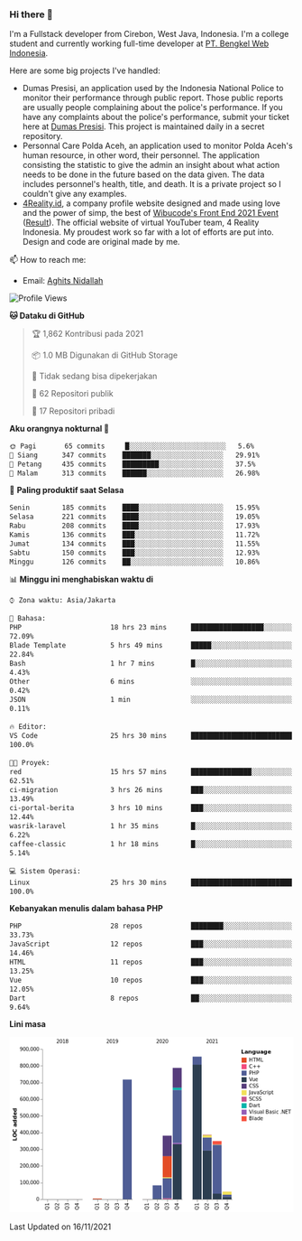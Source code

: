 ### Hi there 👋
I'm a Fullstack developer from Cirebon, West Java, Indonesia. I'm a college student and currently working full-time developer at [PT. Bengkel Web Indonesia](https://github.com/PT-Bengkel-Web-Indonesia).

Here are some big projects I've handled:
- Dumas Presisi, an application used by the Indonesia National Police to monitor their performance through public report. Those public reports are usually people complaining about the police's performance. If you have any complaints about the police's performance, submit your ticket here at [Dumas Presisi](https://dumaspresisi.polri.go.id/dumaspro). This project is maintained daily in a secret repository.
- Personnal Care Polda Aceh, an application used to monitor Polda Aceh's human resource, in other word, their personnel. The application consisting the statistic to give the admin an insight about what action needs to be done in the future based on the data given. The data includes personnel's health, title, and death. It is a private project so I couldn't give any examples.
- [4Reality.id](https://4reality.id), a company profile website designed and made using love and the power of simp, the best of [Wibucode's Front End 2021 Event](https://github.com/wibucode02/submision-event-frontend-2021) ([Result](https://github.com/wibucode02/top-5-pemenang-event-front-end-wibucode-2021)). The official website of virtual YouTuber team, 4 Reality Indonesia. My proudest work so far with a lot of efforts are put into. Design and code are original made by me.

📫 How to reach me:
- Email: [Aghits Nidallah](mailto:yourlovelydev@gmail.com)

<!--START_SECTION:waka-->
![Profile Views](http://img.shields.io/badge/Profil%20dilihat-1-blue)

**🐱 Dataku di GitHub** 

> 🏆 1,862 Kontribusi pada 2021
 > 
> 📦 1.0 MB Digunakan di GitHub Storage 
 > 
> 🚫 Tidak sedang bisa dipekerjakan
 > 
> 📜 62 Repositori publik 
 > 
> 🔑 17 Repositori pribadi  
 > 
**Aku orangnya nokturnal 🦉** 

```text
🌞 Pagi       65 commits     █░░░░░░░░░░░░░░░░░░░░░░░░   5.6% 
🌆 Siang      347 commits    ███████░░░░░░░░░░░░░░░░░░   29.91% 
🌃 Petang     435 commits    █████████░░░░░░░░░░░░░░░░   37.5% 
🌙 Malam      313 commits    ██████░░░░░░░░░░░░░░░░░░░   26.98%

```
📅 **Paling produktif saat Selasa** 

```text
Senin        185 commits    ████░░░░░░░░░░░░░░░░░░░░░   15.95% 
Selasa       221 commits    ████░░░░░░░░░░░░░░░░░░░░░   19.05% 
Rabu         208 commits    ████░░░░░░░░░░░░░░░░░░░░░   17.93% 
Kamis        136 commits    ███░░░░░░░░░░░░░░░░░░░░░░   11.72% 
Jumat        134 commits    ███░░░░░░░░░░░░░░░░░░░░░░   11.55% 
Sabtu        150 commits    ███░░░░░░░░░░░░░░░░░░░░░░   12.93% 
Minggu       126 commits    ██░░░░░░░░░░░░░░░░░░░░░░░   10.86%

```


📊 **Minggu ini menghabiskan waktu di** 

```text
⌚︎ Zona waktu: Asia/Jakarta

💬 Bahasa: 
PHP                      18 hrs 23 mins      ██████████████████░░░░░░░   72.09% 
Blade Template           5 hrs 49 mins       █████░░░░░░░░░░░░░░░░░░░░   22.84% 
Bash                     1 hr 7 mins         █░░░░░░░░░░░░░░░░░░░░░░░░   4.43% 
Other                    6 mins              ░░░░░░░░░░░░░░░░░░░░░░░░░   0.42% 
JSON                     1 min               ░░░░░░░░░░░░░░░░░░░░░░░░░   0.11%

🔥 Editor: 
VS Code                  25 hrs 30 mins      █████████████████████████   100.0%

🐱‍💻 Proyek: 
red                      15 hrs 57 mins      ███████████████░░░░░░░░░░   62.51% 
ci-migration             3 hrs 26 mins       ███░░░░░░░░░░░░░░░░░░░░░░   13.49% 
ci-portal-berita         3 hrs 10 mins       ███░░░░░░░░░░░░░░░░░░░░░░   12.44% 
wasrik-laravel           1 hr 35 mins        █░░░░░░░░░░░░░░░░░░░░░░░░   6.22% 
caffee-classic           1 hr 18 mins        █░░░░░░░░░░░░░░░░░░░░░░░░   5.14%

💻 Sistem Operasi: 
Linux                    25 hrs 30 mins      █████████████████████████   100.0%

```

**Kebanyakan menulis dalam bahasa PHP** 

```text
PHP                      28 repos            ████████░░░░░░░░░░░░░░░░░   33.73% 
JavaScript               12 repos            ███░░░░░░░░░░░░░░░░░░░░░░   14.46% 
HTML                     11 repos            ███░░░░░░░░░░░░░░░░░░░░░░   13.25% 
Vue                      10 repos            ███░░░░░░░░░░░░░░░░░░░░░░   12.05% 
Dart                     8 repos             ██░░░░░░░░░░░░░░░░░░░░░░░   9.64%

```


**Lini masa**

![Chart not found](https://raw.githubusercontent.com/NikarashiHatsu/NikarashiHatsu/master/charts/bar_graph.png) 


 Last Updated on 16/11/2021
<!--END_SECTION:waka-->
